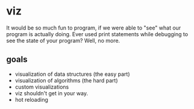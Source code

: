 # viz
It would be so much fun to program, if we were able to "see" what our program is actually doing. Ever used print statements while debugging to see the state of your program? Well, no more.

## goals
- visualization of data structures (the easy part)
- visualization of algorithms (the hard part) 
- custom visualizations
- viz shouldn't get in your way.
- hot reloading
